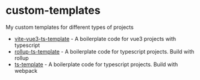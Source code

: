 # custom-templates

My custom templates for different types of projects

- [vite-vue3-ts-template](https://github.com/DanilChugaev/vite-vue3-ts-template) - A boilerplate code for vue3 projects with typescript
- [rollup-ts-template](https://github.com/DanilChugaev/rollup-ts-template) - A boilerplate code for typescript projects. Build with rollup
- [ts-template](https://github.com/DanilChugaev/ts-template) - A boilerplate code for typescript projects. Build with webpack
